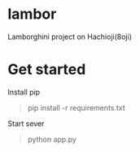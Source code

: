 # lambor
Lamborghini project on Hachioji(8oji)

# Get started

Install pip
> pip install -r requirements.txt

Start sever
> python app.py
